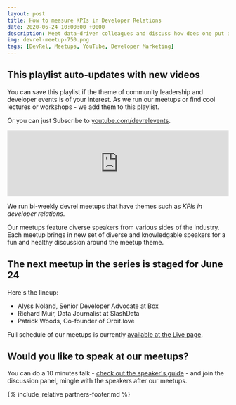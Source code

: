 ```yaml
---
layout: post
title: How to measure KPIs in Developer Relations
date: 2020-06-24 10:00:00 +0000
description: Meet data-driven colleagues and discuss how does one put a number to relations and if we shall love or hate developer marketing 
img: devrel-meetup-750.png 
tags: [DevRel, Meetups, YouTube, Developer Marketing]
---
```


## This playlist auto-updates with new videos
You can save this playlist if the theme of community leadership and developer events is of your interest. As we run our meetups or find cool lectures or workshops - we add them to this playlist. 

Or you can just Subscribe to [youtube.com/devrelevents](https://www.youtube.com/devrelevents). 

<div class="embed-youtube">
<iframe width="100%" height="auto" src="https://www.youtube.com/embed/videoseries?list=PLOY5WvYhE7ctJQHhoh73lp87BUFcFECfR" frameborder="0" allow="accelerometer; autoplay; encrypted-media; gyroscope; picture-in-picture" allowfullscreen></iframe></div>

We run bi-weekly devrel meetups that have themes such as _KPIs in developer relations_. 

Our meetups feature diverse speakers from various sides of the industry. Each meetup brings in new set of diverse and knowledgable speakers for a fun and healthy discussion around the meetup theme.

## The next meetup in the series is staged for June 24
Here's the lineup:
* Alyss Noland, Senior Developer Advocate at Box
* Richard Muir, Data Journalist at SlashData
* Patrick Woods, Co-founder of Orbit.love 

Full schedule of our meetups is currently [available at the Live page](https://devrel.events/live).


## Would you like to speak at our meetups?
You can do a 10 minutes talk - [check out the speaker's guide](https://devrel.events/speakers-guide/) - and join the discussion panel, mingle with the speakers after our meetups.

{% include_relative partners-footer.md %}